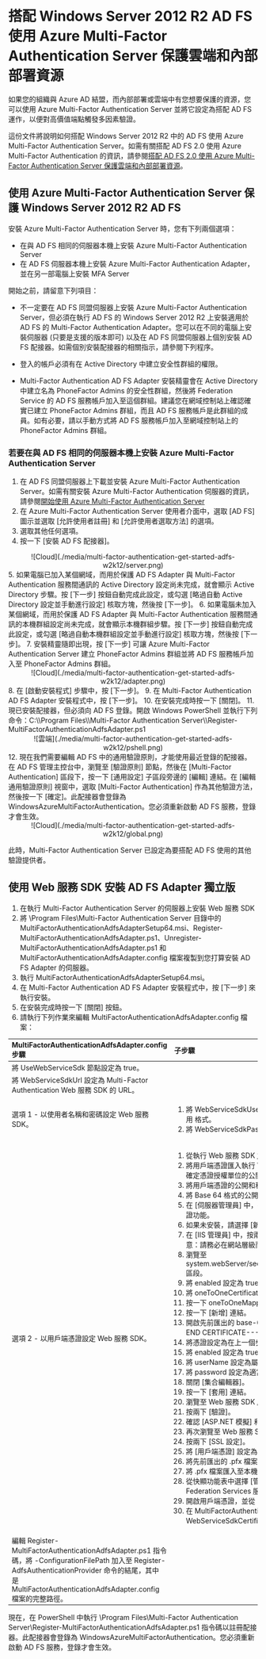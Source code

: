 <properties 
	pageTitle="搭配 Windows Server 2012 R2 AD FS 使用 Azure MFA Server 保護雲端和內部部署資源" 
	description="這是說明如何在 Windows Server 2012 R2 上開始使用 Azure MFA 和 AD FS 的 Azure Multi-Factor Authentication 頁面。" 
	services="multi-factor-authentication" 
	documentationCenter="" 
	authors="billmath" 
	manager="stevenpo" 
	editor="curtland"/>

<tags 
	ms.service="multi-factor-authentication" 
	ms.workload="identity" 
	ms.tgt_pltfrm="na" 
	ms.devlang="na" 
	ms.topic="article" 
	ms.date="02/16/2016" 
	ms.author="billmath"/>


# 搭配 Windows Server 2012 R2 AD FS 使用 Azure Multi-Factor Authentication Server 保護雲端和內部部署資源

如果您的組織與 Azure AD 結盟，而內部部署或雲端中有您想要保護的資源，您可以使用 Azure Multi-Factor Authentication Server 並將它設定為搭配 AD FS 運作，以便對高價值端點觸發多因素驗證。

這份文件將說明如何搭配 Windows Server 2012 R2 中的 AD FS 使用 Azure Multi-Factor Authentication Server。如需有關搭配 AD FS 2.0 使用 Azure Multi-Factor Authentication 的資訊，請參閱[搭配 AD FS 2.0 使用 Azure Multi-Factor Authentication Server 保護雲端和內部部署資源](multi-factor-authentication-get-started-adfs-adfs2.md)。

## 使用 Azure Multi-Factor Authentication Server 保護 Windows Server 2012 R2 AD FS

安裝 Azure Multi-Factor Authentication Server 時，您有下列兩個選項：

- 在與 AD FS 相同的伺服器本機上安裝 Azure Multi-Factor Authentication Server 
- 在 AD FS 伺服器本機上安裝 Azure Multi-Factor Authentication Adapter，並在另一部電腦上安裝 MFA Server

開始之前，請留意下列項目：

- 不一定要在 AD FS 同盟伺服器上安裝 Azure Multi-Factor Authentication Server，但必須在執行 AD FS 的 Windows Server 2012 R2 上安裝適用於 AD FS 的 Multi-Factor Authentication Adapter。您可以在不同的電腦上安裝伺服器 (只要是支援的版本即可) 以及在 AD FS 同盟伺服器上個別安裝 AD FS 配接器。如需個別安裝配接器的相關指示，請參閱下列程序。

- 登入的帳戶必須有在 Active Directory 中建立安全性群組的權限。

- Multi-Factor Authentication AD FS Adapter 安裝精靈會在 Active Directory 中建立名為 PhoneFactor Admins 的安全性群組，然後將 Federation Service 的 AD FS 服務帳戶加入至這個群組。建議您在網域控制站上確認確實已建立 PhoneFactor Admins 群組，而且 AD FS 服務帳戶是此群組的成員。如有必要，請以手動方式將 AD FS 服務帳戶加入至網域控制站上的 PhoneFactor Admins 群組。
  

### 若要在與 AD FS 相同的伺服器本機上安裝 Azure Multi-Factor Authentication Server

1. 在 AD FS 同盟伺服器上下載並安裝 Azure Multi-Factor Authentication Server。如需有關安裝 Azure Multi-Factor Authentication 伺服器的資訊，請參閱[開始使用 Azure Multi-Factor Authentication Server](multi-factor-authentication-get-started-server.md)
2. 在 Azure Multi-Factor Authentication Server 使用者介面中，選取 [AD FS] 圖示並選取 [允許使用者註冊] 和 [允許使用者選取方法] 的選項。
3. 選取其他任何選項。
4. 按一下 [安裝 AD FS 配接器]。
<center>![Cloud](./media/multi-factor-authentication-get-started-adfs-w2k12/server.png)</center>
5. 如果電腦已加入某個網域，而用於保護 AD FS Adapter 與 Multi-Factor Authentication 服務間通訊的 Active Directory 設定尚未完成，就會顯示 Active Directory 步驟。按 [下一步] 按鈕自動完成此設定，或勾選 [略過自動 Active Directory 設定並手動進行設定] 核取方塊，然後按 [下一步]。
6. 如果電腦未加入某個網域，而用於保護 AD FS Adapter 與 Multi-Factor Authentication 服務間通訊的本機群組設定尚未完成，就會顯示本機群組步驟。按 [下一步] 按鈕自動完成此設定，或勾選 [略過自動本機群組設定並手動進行設定] 核取方塊，然後按 [下一步]。
7. 安裝精靈隨即出現，按 [下一步] 可讓 Azure Multi-Factor Authentication Server 建立 PhoneFactor Admins 群組並將 AD FS 服務帳戶加入至 PhoneFactor Admins 群組。
<center>![Cloud](./media/multi-factor-authentication-get-started-adfs-w2k12/adapter.png)</center>
8. 在 [啟動安裝程式] 步驟中，按 [下一步]。
9. 在 Multi-Factor Authentication AD FS Adapter 安裝程式中，按 [下一步]。
10. 在安裝完成時按一下 [關閉]。
11. 現已安裝配接器，但必須向 AD FS 登錄。開啟 Windows PowerShell 並執行下列命令：C:\\Program Files\\Multi-Factor Authentication Server\\Register-MultiFactorAuthenticationAdfsAdapter.ps1 <center>![雲端](./media/multi-factor-authentication-get-started-adfs-w2k12/pshell.png)</center>
12. 現在我們需要編輯 AD FS 中的通用驗證原則，才能使用最近登錄的配接器。在 AD FS 管理主控台中，瀏覽至 [驗證原則] 節點，然後在 [Multi-Factor Authentication] 區段下，按一下 [通用設定] 子區段旁邊的 [編輯] 連結。在 [編輯通用驗證原則] 視窗中，選取 [Multi-Factor Authentication] 作為其他驗證方法，然後按一下 [確定]。此配接器會登錄為 WindowsAzureMultiFactorAuthentication。您必須重新啟動 AD FS 服務，登錄才會生效。

<center>![Cloud](./media/multi-factor-authentication-get-started-adfs-w2k12/global.png)</center>

此時，Multi-Factor Authentication Server 已設定為要搭配 AD FS 使用的其他驗證提供者。

## 使用 Web 服務 SDK 安裝 AD FS Adapter 獨立版
1. 在執行 Multi-Factor Authentication Server 的伺服器上安裝 Web 服務 SDK
2. 將 \\Program Files\\Multi-Factor Authentication Server 目錄中的 MultiFactorAuthenticationAdfsAdapterSetup64.msi、Register-MultiFactorAuthenticationAdfsAdapter.ps1、Unregister-MultiFactorAuthenticationAdfsAdapter.ps1 和 MultiFactorAuthenticationAdfsAdapter.config 檔案複製到您打算安裝 AD FS Adapter 的伺服器。
3. 執行 MultiFactorAuthenticationAdfsAdapterSetup64.msi。
4. 在 Multi-Factor Authentication AD FS Adapter 安裝程式中，按 [下一步] 來執行安裝。
5. 在安裝完成時按一下 [關閉] 按鈕。
6. 請執行下列作業來編輯 MultiFactorAuthenticationAdfsAdapter.config 檔案：

MultiFactorAuthenticationAdfsAdapter.config 步驟| 子步驟
:------------- | :------------- |
將 UseWebServiceSdk 節點設定為 true。||
將 WebServiceSdkUrl 設定為 Multi-Factor Authentication Web 服務 SDK 的 URL。||
選項 1 - 以使用者名稱和密碼設定 Web 服務 SDK。|<ol><li>將 WebServiceSdkUsername 設定為屬於 PhoneFactor Admins 安全性群組的帳戶。使用 <domain><username> 格式。<li>將 WebServiceSdkPassword 設定為適當的帳戶密碼。</li></ol>
選項 2 - 以用戶端憑證設定 Web 服務 SDK。|<ol><li>從執行 Web 服務 SDK 之伺服器的憑證授權單位取得用戶端憑證。</li><li>將用戶端憑證匯入執行 Web 服務 SDK 的伺服器上的本機電腦個人憑證存放區。注意：請確定憑證授權單位的公開憑證是在受信任的根憑證中。</li><li>將用戶端憑證的公開和私人金鑰匯出至 .pfx 檔案。</li><li>將 Base 64 格式的公開金鑰匯出至 .cer 檔案。</li><li>在 [伺服器管理員] 中，確認已安裝網頁伺服器 (IIS)\\網頁伺服器\\安全性\\用戶端憑證對應驗證功能。</li><li>如果未安裝，請選擇 [新增角色及功能] 來新增此功能。</li><li>在 [IIS 管理員] 中，按兩下包含 Web 服務 SDK 虛擬目錄的網站中的 [設定編輯器]。注意：請務必在網站層級而非虛擬目錄層級執行此作業。</li><li>瀏覽至 system.webServer/security/authentication/iisClientCertificateMappingAuthentication 區段。</li><li>將 enabled 設定為 true。</li><li>將 oneToOneCertificateMappingsEnabled 設定為 true。</li><li>按一下 oneToOneMappings 旁邊的 [...] 按鈕。</li><li>按一下 [新增] 連結。</li><li>開啟先前匯出的 base-64.cer 檔案。移除 -----BEGIN CERTIFICATE-----、-----END CERTIFICATE----- 和任何分行符號。複製產生的字串。</li><li>將憑證設定為在上一個步驟中複製的字串。</li><li>將 enabled 設定為 true。</li><li>將 userName 設定為屬於 PhoneFactor Admins 安全性群組的帳戶。使用 <domain><username> 格式。</li><li>將 password 設定為適當的帳戶密碼。</li><li>關閉 [集合編輯器]。</li><li>按一下 [套用] 連結。</li><li>瀏覽至 Web 服務 SDK 虛擬目錄。</li><li>按兩下 [驗證]。</li><li>確認 [ASP.NET 模擬] 和 [基本驗證] 為 [已啟用]，而所有其他項目為 [已停用]。</li><li>再次瀏覽至 Web 服務 SDK 虛擬目錄。</li><li>按兩下 [SSL 設定]。</li><li>將 [用戶端憑證] 設定為 [接受]，然後按一下 [套用]。</li><li>將先前匯出的 .pfx 檔案複製到執行 AD FS 配接器的伺服器。</li><li>將 .pfx 檔案匯入至本機電腦個人憑證存放區。</li><li>從快顯功能表中選擇 [管理私密金鑰]，並將讀取權授與用來登入 Active Directory Federation Services 服務的帳戶。</li><li>開啟用戶端憑證，並從 [詳細資料] 索引標籤複製憑證指紋。</li><li>在 MultiFactorAuthenticationAdfsAdapter.config 檔案中，將 WebServiceSdkCertificateThumbprint 設定為在上一個步驟中複製的字串。</li></ol>
編輯 Register-MultiFactorAuthenticationAdfsAdapter.ps1 指令碼，將 -ConfigurationFilePath <path> 加入至 Register-AdfsAuthenticationProvider 命令的結尾，其中 <path> 是 MultiFactorAuthenticationAdfsAdapter.config 檔案的完整路徑。|


現在，在 PowerShell 中執行 \\Program Files\\Multi-Factor Authentication Server\\Register-MultiFactorAuthenticationAdfsAdapter.ps1 指令碼以註冊配接器。此配接器會登錄為 WindowsAzureMultiFactorAuthentication。您必須重新啟動 AD FS 服務，登錄才會生效。




























 

 


 

 


 





 


 

























































































 


 

 






 

<!---HONumber=AcomDC_0218_2016-->